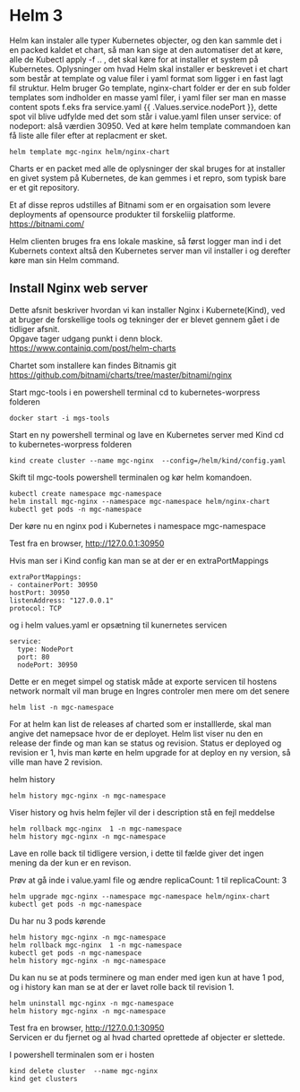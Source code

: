 # Helm 3
Helm kan instaler alle typer Kubernetes objecter, og den kan sammle det i en packed kaldet et chart,
så man kan sige at den automatiser det at køre, alle de Kubectl apply -f .. , det skal køre for at
installer et system på Kubernetes.
Oplysninger om hvad Helm skal installer er beskrevet i et chart som består at template og value filer i yaml format som ligger i en
fast lagt fil struktur.
Helm bruger Go template, nginx-chart folder  er der en sub folder templates som indholder en masse yaml filer, i yaml filer ser 
man en masse content spots f.eks fra service.yaml {{ .Values.service.nodePort }}, dette spot vil blive udfylde med det som står i 
value.yaml filen unser service: of nodeport: alså værdien 30950. Ved at køre helm template commandoen kan få liste alle filer
efter at replacment er sket.
```
helm template mgc-nginx helm/nginx-chart
```


Charts er en packet med alle de oplysninger der skal bruges for at installer en givet system på Kubernetes, de kan gemmes i
et repro, som typisk bare er et git repository.

Et af disse repros udstilles af Bitnami som er en orgaisation som levere deployments af opensource produkter til
forskeliig platforme.
https://bitnami.com/

Helm clienten bruges fra ens lokale maskine, så først logger man ind i det Kubernets context altså den Kubernetes server
man vil installer i og derefter køre man sin Helm command.

## Install Nginx web server
Dette afsnit beskriver hvordan vi kan installer Nginx i Kubernete(Kind), ved at bruger de forskellige tools og tekninger 
der er blevet gennem gået i de tidliger afsnit.  
Opgave tager udgang punkt i denn block.  
https://www.containiq.com/post/helm-charts  

Chartet som installere kan findes Bitnamis git
https://github.com/bitnami/charts/tree/master/bitnami/nginx


Start mgc-tools i en powershell terminal
cd to kubernetes-worpress folderen
```
docker start -i mgs-tools
```
Start en ny powershell terminal og lave en Kubernetes server med Kind
cd to kubernetes-worpress folderen
```
kind create cluster --name mgc-nginx  --config=/helm/kind/config.yaml
``` 
Skift til mgc-tools powershell terminalen og kør helm komandoen.
```
kubectl create namespace mgc-namespace
helm install mgc-nginx --namespace mgc-namespace helm/nginx-chart
kubectl get pods -n mgc-namespace
```
Der køre nu en nginx pod i Kubernetes i namespace mgc-namespace

Test fra en browser, http://127.0.0.1:30950 

Hvis man ser i Kind config kan man se at der er en extraPortMappings
```
extraPortMappings:
- containerPort: 30950
hostPort: 30950
listenAddress: "127.0.0.1"
protocol: TCP
```
og i helm values.yaml er opsætning til kunernetes servicen 
```
service:
  type: NodePort
  port: 80
  nodePort: 30950
```
Dette er en meget simpel og statisk måde at exporte servicen til hostens network normalt vil man bruge en Ingres controler
men mere om det senere

```
helm list -n mgc-namespace
```
For at helm kan list de releases af charted som er installlerde, skal man angive det namepsace hvor de er deployet.
Helm list viser nu den en release der finde og man kan se status og revision. Status er deployed
og revision er 1, hvis man kørte en helm upgrade for at deploy en ny version, så ville man have 2 revision.

helm history
```
helm history mgc-nginx -n mgc-namespace
```
Viser history og hvis helm fejler vil der i description stå en fejl meddelse 
```
helm rollback mgc-nginx  1 -n mgc-namespace
helm history mgc-nginx -n mgc-namespace
```
Lave en rolle back til tidligere version, i dette til fælde giver det ingen mening da der kun er en revison.

Prøv at gå inde i value.yaml file og ændre  replicaCount: 1 til  replicaCount: 3
```
helm upgrade mgc-nginx --namespace mgc-namespace helm/nginx-chart
kubectl get pods -n mgc-namespace
```
Du har nu 3 pods kørende
```
helm history mgc-nginx -n mgc-namespace
helm rollback mgc-nginx  1 -n mgc-namespace
kubectl get pods -n mgc-namespace
helm history mgc-nginx -n mgc-namespace
```
Du kan nu se at pods terminere og man ender med igen kun at have 1 pod, og i history kan man se at der er lavet rolle back
til revision 1.

```
helm uninstall mgc-nginx -n mgc-namespace
helm history mgc-nginx -n mgc-namespace
```
Test fra en browser, http://127.0.0.1:30950  
Servicen er du fjernet og al hvad charted oprettede af objecter er slettede.

I powershell terminalen som er i hosten
```
kind delete cluster  --name mgc-nginx 
kind get clusters
``` 
